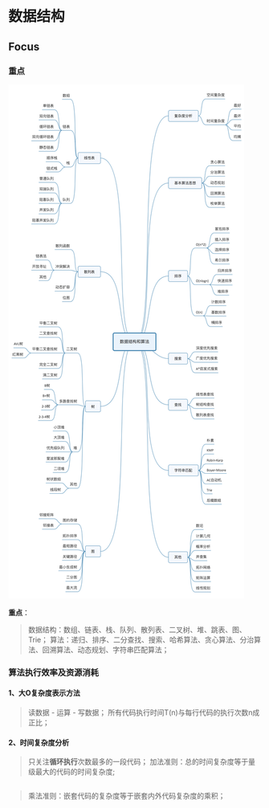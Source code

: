 # 数据结构
## Focus

### 重点
![图谱](./image/data_structrue.jpg)

**重点**：
> 数据结构：数组、链表、栈、队列、散列表、二叉树、堆、跳表、图、Trie；
> 算法：递归、排序、二分查找、搜索、哈希算法、贪心算法、分治算法、回溯算法、动态规划、字符串匹配算法；

### 算法执行效率及资源消耗
#### 1、大O复杂度表示方法
> 读数据 - 运算 - 写数据；
> 所有代码执行时间T(n)与每行代码的执行次数n成正比；

#### 2、时间复杂度分析
> 只关注**循环执行**次数最多的一段代码；
> 加法准则：总的时间复杂度等于量级最大的代码的时间复杂度;
``` O(n*n) = O(n*n) + O(n) + O(1)
```
> 乘法准则：嵌套代码的复杂度等于嵌套内外代码复杂度的乘积；

